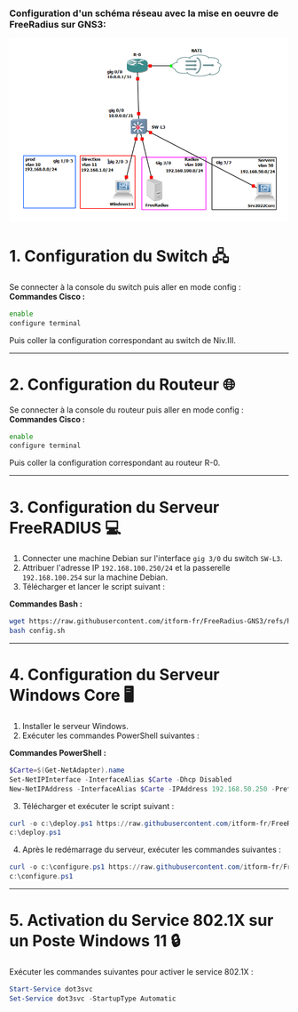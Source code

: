 ### Configuration d'un schéma réseau avec la mise en oeuvre de FreeRadius sur GNS3:

![images/image1](images/image1.png)
# 1. Configuration du Switch 🖧
Se connecter à la console du switch puis aller en mode config :  
**Commandes Cisco :**

```bash
enable
configure terminal
```

Puis coller la configuration correspondant au switch de Niv.III.

---

# 2. Configuration du Routeur 🌐
Se connecter à la console du routeur puis aller en mode config :  
**Commandes Cisco :**

```bash
enable
configure terminal
```

Puis coller la configuration correspondant au routeur R-0.

---

# 3. Configuration du Serveur FreeRADIUS 💻
1. Connecter une machine Debian sur l'interface `gig 3/0` du switch `SW-L3`.
2. Attribuer l'adresse IP `192.168.100.250/24` et la passerelle `192.168.100.254` sur la machine Debian.
3. Télécharger et lancer le script suivant :  

**Commandes Bash :**

```bash
wget https://raw.githubusercontent.com/itform-fr/FreeRadius-GNS3/refs/heads/main/FreeRadius/config.sh
bash config.sh
```

---

# 4. Configuration du Serveur Windows Core 🖥️
1. Installer le serveur Windows.
2. Exécuter les commandes PowerShell suivantes :

**Commandes PowerShell :**

```powershell
$Carte=$(Get-NetAdapter).name
Set-NetIPInterface -InterfaceAlias $Carte -Dhcp Disabled
New-NetIPAddress -InterfaceAlias $Carte -IPAddress 192.168.50.250 -PrefixLength 24 -DefaultGateway 192.168.50.254
```

3. Télécharger et exécuter le script suivant :

```powershell
curl -o c:\deploy.ps1 https://raw.githubusercontent.com/itform-fr/FreeRadius-GNS3/refs/heads/main/SRV%202022%20Core/deploy.ps1
c:\deploy.ps1
```

4. Après le redémarrage du serveur, exécuter les commandes suivantes :

```powershell
curl -o c:\configure.ps1 https://raw.githubusercontent.com/itform-fr/FreeRadius-GNS3/refs/heads/main/SRV%202022%20Core/Configure.ps1
c:\configure.ps1
```

---

# 5. Activation du Service 802.1X sur un Poste Windows 11 🔒
Exécuter les commandes suivantes pour activer le service 802.1X :

```powershell
Start-Service dot3svc
Set-Service dot3svc -StartupType Automatic
```
